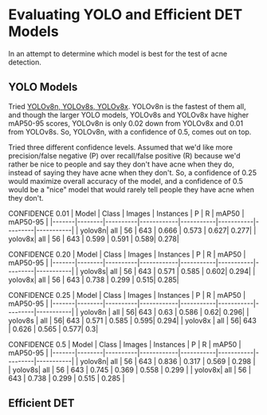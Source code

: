 # Evaluating YOLO and Efficient DET Models
In an attempt to determine which model is best for the test of acne detection.

## YOLO Models
Tried [YOLOv8n, YOLOv8s, YOLOv8x](https://docs.ultralytics.com/tasks/detect/). YOLOv8n is the fastest of them all, and though the larger YOLO models, YOLOv8s and YOLOv8x have higher mAP50-95 scores, YOLOv8n is only 0.02 down from YOLOv8x and 0.01 from YOLOv8s. So, YOLOv8n, with a confidence of 0.5, comes out on top.

Tried three different confidence levels. Assumed that we'd like more precision/false negative (P) over recall/false positive (R)
because we'd rather be nice to people and say they don't have acne when they do, instead of saying they have acne when they don't.
So, a confidence of 0.25 would maximize overall accuracy of the model, and a confidence of 0.5 would be a "nice" model that would 
rarely tell people they have acne when they don't. 

CONFIDENCE 0.01
| Model | Class  |   Images | Instances   |   P  |        R   |   mAP50 | mAP50-95 |
|-------|--------|----------|------------|-----------|-----------|---------|-----------| 
| yolov8n|  all  |       56 |       643  |    0.666  |    0.573  |    0.627|      0.277|
| yolov8x|  all  |       56 |       643  |    0.599  |    0.591  |    0.589|      0.278| 

CONFIDENCE 0.20
| Model | Class  |   Images | Instances   |   P  |        R   |   mAP50 | mAP50-95 |
|-------|--------|----------|------------|-----------|-----------|---------|-----------| 
| yolov8s|  all  |       56 |       643  |    0.571  |    0.585  |    0.602|      0.294|
| yolov8x|  all  |       56 |       643  |    0.738  |    0.299  |    0.515|      0.285|

CONFIDENCE 0.25
| Model | Class  |   Images | Instances   |   P  |        R   |   mAP50 | mAP50-95 |
|-------|--------|----------|------------|-----------|-----------|---------|-----------| 
| yolov8n |  all |        56|        643 |      0.63 |     0.586 |      0.62|      0.296|
| yolov8s |  all |        56|        643 |     0.571 |     0.585 |     0.595|      0.294|
| yolov8x |  all |        56|        643 |     0.626 |     0.565 |     0.577|        0.3| 

CONFIDENCE 0.5
| Model | Class  |   Images | Instances   |   P  |        R   |   mAP50 | mAP50-95 |
|-------|--------|----------|------------|-----------|-----------|---------|-----------| 
| yolov8n|  all   |      56  |      643   |   0.836   |   0.317   |   0.569 |     0.298 |
| yolov8s|  all   |      56  |      643   |   0.745   |   0.369   |   0.558 |     0.299 |
| yolov8x|  all   |      56  |      643   |   0.738   |   0.299   |   0.515 |     0.285 |

## Efficient DET 
